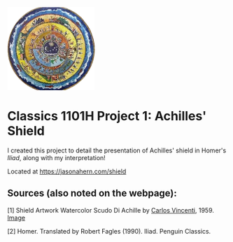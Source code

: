 <img src="https://raw.githubusercontent.com/ahern55/ahern55.github.io/shield/shield/resources/achilles-shield-small.webp" alt="Achilles' Shield Watercolor by Carlos Vincenti" width="200"/>

# Classics 1101H Project 1: Achilles' Shield

I created this project to detail the presentation of Achilles' shield in Homer's *Iliad*, along with my interpretation!    

Located at https://jasonahern.com/shield  

## Sources (also noted on the webpage):
[1] Shield Artwork Watercolor Scudo Di Achille by [Carlos Vincenti](https://www.carlovincenti.it/), 1959. [Image](https://www.carlovincenti.it/wp-content/disegni/scudo-achille-03-ridotto70.jpg)  

[2] Homer. Translated by Robert Fagles (1990). Iliad. Penguin Classics.
